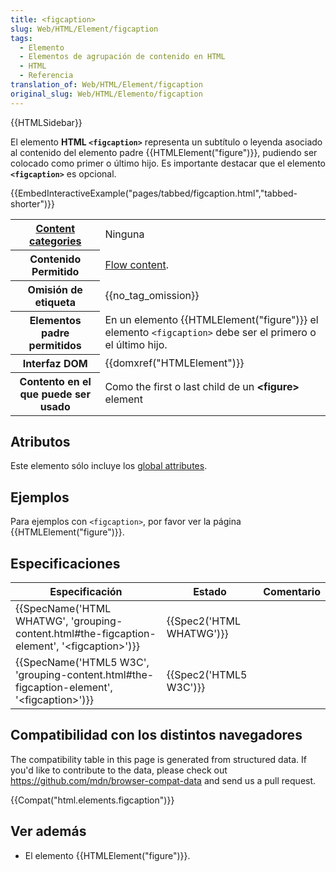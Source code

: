 ```yaml
---
title: <figcaption>
slug: Web/HTML/Element/figcaption
tags:
  - Elemento
  - Elementos de agrupación de contenido en HTML
  - HTML
  - Referencia
translation_of: Web/HTML/Element/figcaption
original_slug: Web/HTML/Elemento/figcaption
---
```

{{HTMLSidebar}}

El elemento **HTML `<figcaption>`** representa un subtítulo o leyenda asociado al contenido del elemento padre {{HTMLElement("figure")}}, pudiendo ser colocado como primer o último hijo. Es importante destacar que el elemento **`<figcaption>`** es opcional.

{{EmbedInteractiveExample("pages/tabbed/figcaption.html","tabbed-shorter")}}

<table class="properties">
  <tbody>
    <tr>
      <th scope="row">
        <a
          href="/en-US/docs/HTML/Content_categories"
          title="HTML/Content_categories"
          >Content categories</a
        >
      </th>
      <td>Ninguna</td>
    </tr>
    <tr>
      <th scope="row">Contenido Permitido</th>
      <td>
        <a
          href="/en-US/docs/HTML/Content_categories#Flow_content"
          title="HTML/Content categories#Flow content"
          >Flow content</a
        >.
      </td>
    </tr>
    <tr>
      <th scope="row">Omisión de etiqueta</th>
      <td>{{no_tag_omission}}</td>
    </tr>
    <tr>
      <th scope="row">Elementos padre permitidos</th>
      <td>
        En un elemento {{HTMLElement("figure")}} el elemento
        <code>&#x3C;figcaption></code> debe ser el primero o el último hijo.
      </td>
    </tr>
    <tr>
      <th scope="row">Interfaz DOM</th>
      <td>{{domxref("HTMLElement")}}</td>
    </tr>
    <tr>
      <th scope="row">Contento en el que puede ser usado</th>
      <td>
        Como the first o last child de un <strong>&#x3C;figure></strong> element
      </td>
    </tr>
  </tbody>
</table>

## Atributos

Este elemento sólo incluye los [global attributes](/es/docs/HTML/Global_attributes).

## Ejemplos

Para ejemplos con `<figcaption>`, por favor ver la página {{HTMLElement("figure")}}.

## Especificaciones

| Especificación                                                                                                                   | Estado                           | Comentario |
| -------------------------------------------------------------------------------------------------------------------------------- | -------------------------------- | ---------- |
| {{SpecName('HTML WHATWG', 'grouping-content.html#the-figcaption-element', '&lt;figcaption&gt;')}} | {{Spec2('HTML WHATWG')}} |            |
| {{SpecName('HTML5 W3C', 'grouping-content.html#the-figcaption-element', '&lt;figcaption&gt;')}} | {{Spec2('HTML5 W3C')}}     |            |

## Compatibilidad con los distintos navegadores

The compatibility table in this page is generated from structured data. If you'd like to contribute to the data, please check out <https://github.com/mdn/browser-compat-data> and send us a pull request.

{{Compat("html.elements.figcaption")}}

## Ver además

- El elemento {{HTMLElement("figure")}}.
